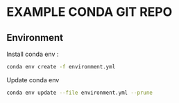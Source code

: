 # EXAMPLE CONDA GIT REPO

## Environment

Install conda env :

```sh
conda env create -f environment.yml
```

Update conda env

```sh
conda env update --file environment.yml --prune
```

